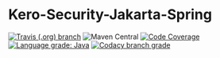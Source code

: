 # Kero-Security-Jakarta-Spring
[![Travis (.org) branch](https://img.shields.io/travis/Rednoll/kero-security-jakarta-spring/master)](https://travis-ci.org/github/Rednoll/kero-security-jakarta-spring)
![Maven Central](https://img.shields.io/maven-central/v/com.github.rednoll/kero-security-jakarta-spring)
[![Code Coverage](https://img.shields.io/codecov/c/github/Rednoll/kero-security-jakarta-spring/master)](https://codecov.io/gh/Rednoll/kero-security-jakarta-spring?branch=master)
[![Language grade: Java](https://img.shields.io/lgtm/grade/java/g/Rednoll/kero-security-jakarta-spring.svg?logo=lgtm&logoWidth=18)](https://lgtm.com/projects/g/Rednoll/kero-security-jakarta-spring/context:java)
[![Codacy branch grade](https://img.shields.io/codacy/grade/9c51d0aafd784a77bf4e25af5ec7c33d/master)](https://app.codacy.com/gh/Rednoll/kero-security-jakarta-spring/dashboard)
